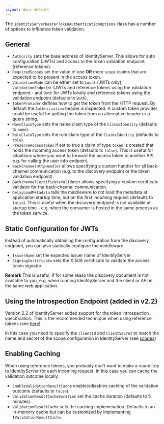 ```yaml
---
layout: docs-default
---
```


The `IdentityServerBearerTokenAuthenticationOptions` class has a number of options to influence token validation.

## General

* `Authority` sets the base address of IdentityServer. This allows for auto configuration (JWTs) and access to the
    token validation endpoint (reference tokens).
* `RequiredScopes` set the value of one **OR** more `scope` claims that are expected to be present in the access token. 
* `ValidationMode` can be either set to `Local` (JWTs only), `ValidationEndpoint` (JWTs and reference tokens using the validation
    endpoint - and `Both` for JWTs locally and reference tokens using the validation endpoint (defaults to `Both`).
* `TokenProvider` defines how to get the token from the HTTP request. By default the `Authorization` header is inspected.
    A custom token provider could be useful for getting the token from an alternative header or a query string.
* `NameClaimType` sets the name claim type of the `ClaimsIdentity` (defaults to `name`).
* `RoleClaimType` sets the role claim type of the `ClaimsIdentity` (defaults to `role`).
* `PreserveAccessToken` if set to true a claim of type `token` is created that holds the incoming access token (defaults to `false`).
   This is useful for situations where you want to forward the access token to another API, e.g. for calling the user info endpoint.
* `BackChannelHttpHandler` allows specifying a custom handler for all back-channel communication 
    (e.g. to the discovery endpoint or the token validation endpoint).
* `BackchannelCertificateValidator` allows specifying a custom certificate validator for the back-channel communication.
* `DelayLoadMetadata` tells the middleware to not load the metadata at application startup time, but on the first incoming request (defaults to `false`). This is useful when the discovery endpoint is not available at startup time - e.g. when the consumer is hosted in the same process as the token service.

## Static Configuration for JWTs
Instead of automatically obtaining the configuration from the discovery endpoint, you can also statically configure the middleware

* `IssuerName` set the expected issuer name of IdentityServer
* `SigningCertificate` sets the X.509 certificate to validate the access token signatur

**Remark** This is useful, if for some reaso the discovery document is not available to you, e.g. when running
IdentityServer and the client or API in the same web application.

## Using the Introspection Endpoint (added in v2.2)
Version 2.2 of IdentityServer added support for the token introspection specification. This is the recommended
technique when using reference tokens (see [here](../endpoints/introspection.html)).

In this case you need to specify the `ClientId` and `ClientSecret` to match the name and secret of the scope configuration
in IdentityServer (see [scopes](../configuration/scopesAndClaims.html))

## Enabling Caching

When using reference tokens, you probably don't want to make a round-trip to IdentityServer for each incoming request.
In this case you can cache the validation outcome locally.

* `EnableValidationResultCache` enables/disables caching of the validation outcome (defaults to `false`).
* `ValidationResultCacheDuration` set the cache duration (defaults to 5 minutes).
* `ValidationResultCache` sets the caching implemenation. Defaults to an in-memory cache but can be customized by
    implementing `IValidationResultCache`.
